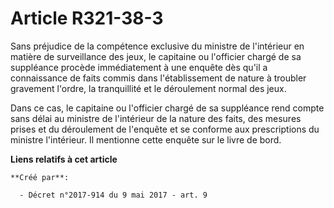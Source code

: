 # Article R321-38-3

Sans préjudice de la compétence exclusive du ministre de l'intérieur en matière de surveillance des jeux, le capitaine ou
l'officier chargé de sa suppléance procède immédiatement à une enquête dès qu'il a connaissance de faits commis dans
l'établissement de nature à troubler gravement l'ordre, la tranquillité et le déroulement normal des jeux.

Dans ce cas, le capitaine ou l'officier chargé de sa suppléance rend compte sans délai au ministre de l'intérieur de la
nature des faits, des mesures prises et du déroulement de l'enquête et se conforme aux prescriptions du ministre l'intérieur.
Il mentionne cette enquête sur le livre de bord.

**Liens relatifs à cet article**

	**Créé par**:

	  - Décret n°2017-914 du 9 mai 2017 - art. 9

